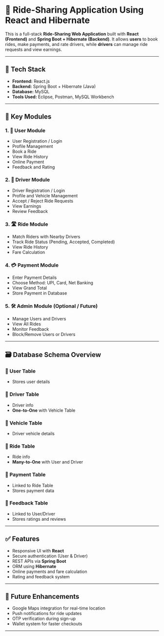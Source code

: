 # 🚗 Ride-Sharing Application Using React and Hibernate

This is a full-stack **Ride-Sharing Web Application** built with **React (Frontend)** and **Spring Boot + Hibernate (Backend)**. It allows **users** to book rides, make payments, and rate drivers, while **drivers** can manage ride requests and view earnings.

---

## 🧰 Tech Stack

- **Frontend:** React.js
- **Backend:** Spring Boot + Hibernate (Java)
- **Database:** MySQL
- **Tools Used:** Eclipse, Postman, MySQL Workbench

---

## 🎯 Key Modules

### 1. 👤 User Module
- User Registration / Login
- Profile Management
- Book a Ride
- View Ride History
- Online Payment
- Feedback and Rating

### 2. 🚖 Driver Module
- Driver Registration / Login
- Profile and Vehicle Management
- Accept / Reject Ride Requests
- View Earnings
- Review Feedback

### 3. 🛣 Ride Module
- Match Riders with Nearby Drivers
- Track Ride Status (Pending, Accepted, Completed)
- View Ride History
- Fare Calculation

### 4. 💳 Payment Module
- Enter Payment Details
- Choose Method: UPI, Card, Net Banking
- View Grand Total
- Store Payment in Database

### 5. 🛠 Admin Module (Optional / Future)
- Manage Users and Drivers
- View All Rides
- Monitor Feedback
- Block/Remove Users or Drivers

---

## 🗃 Database Schema Overview

### 📄 User Table
- Stores user details

### 📄 Driver Table
- Driver info
- **One-to-One** with Vehicle Table

### 📄 Vehicle Table
- Driver vehicle details

### 📄 Ride Table
- Ride info
- **Many-to-One** with User and Driver

### 📄 Payment Table
- Linked to Ride Table
- Stores payment data

### 📄 Feedback Table
- Linked to User/Driver
- Stores ratings and reviews

---

## ✅ Features

- Responsive UI with **React**
- Secure authentication (User & Driver)
- REST APIs via **Spring Boot**
- ORM using **Hibernate**
- Online payments and fare calculation
- Rating and feedback system

---

## 🚀 Future Enhancements

- Google Maps integration for real-time location
- Push notifications for ride updates
- OTP verification during sign-up
- Wallet system for faster checkouts

---





